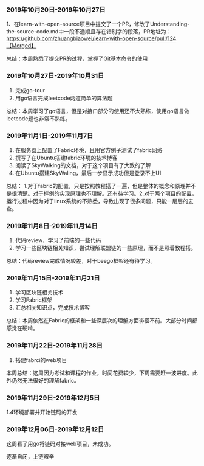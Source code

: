### 2019年10月20日-2019年10月27日

1、在learn-with-open-source项目中提交了一个PR，修改了Understanding-the-source-code.md中一段不通顺且存在错别字的段落，PR地址为：https://github.com/zhuangbiaowei/learn-with-open-source/pull/124【Merged】

总结：本周熟悉了提交PR的过程，掌握了Git基本命令的使用

### 2019年10月27日-2019年10月31日

1. 完成go-tour
2. 用go语言完成leetcode两道简单的算法题

总结：本周学习了go语言，但是对接口部分的使用还不太熟练，使用go语言做leetcode题也非常不熟练。

### 2019年11月1日-2019年11月7日

1. 在服务器上配置了Fabric环境，且用官方例子测试了fabric网络
2. 撰写了在Ubuntu搭建fabric环境的技术博客
3. 阅读了SkyWalking的文档，对于这个项目有了大致的了解
4. 在Ubuntu搭建SkyWaling，最后一步显示成功但是登录不上UI

总结：
1.对于fabric的配置，只是按照教程搭了一遍，但是整体的概念和原理并不是很清楚。对于样例的实现原理也不理解。还有待学习。2.对于两个项目的配置，运行过程中因为对于linux系统的不熟悉，导致出现了很多问题，只能一层层的去查。

### 2019年11月8日-2019年11月14日

1. 代码review，学习了前端的一些代码
2. 学习一些区块链相关知识，尝试理解联盟链的一些原理，而不是照着教程搭。

总结：代码review完成情况较差，对于beego框架还有待学习。

### 2019年11月15日-2019年11月21日

1. 学习区块链相关技术
2. 学习Fabric框架
3. 汇总相关知识点，完成技术博客

总结：本周依然在Fabric的框架和一些深层次的理解方面徘徊不前。大部分时间都感觉在硬啃。

### 2019年11月22日-2019年11月28日

1. 搭建fabrci的web项目

本周总结：这周因为考试和课程的作业，时间花费较少，下周需要赶一波进度。此外仍然无法很好的理解fabric。

### 2019年11月29日-2019年12月5日

1.4环境部署并开始链码的开发

### 2019年12月06日-2019年12月12日

这周看了用go将链码对接web项目，未成功。

逐渐自闭，上链艰辛



